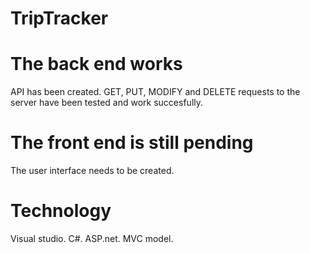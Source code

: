 # TripTracker

# The back end works
API has been created.
GET, PUT, MODIFY and DELETE requests to the server have been tested and work succesfully.

# The front end is still pending
The user interface needs to be created. 

# Technology
Visual studio.
C#.
ASP.net.
MVC model.
